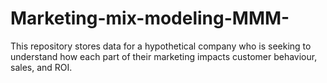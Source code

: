 # Marketing-mix-modeling-MMM-
This repository stores data for a hypothetical company who is seeking to understand how each part of their marketing impacts customer behaviour, sales, and ROI.
